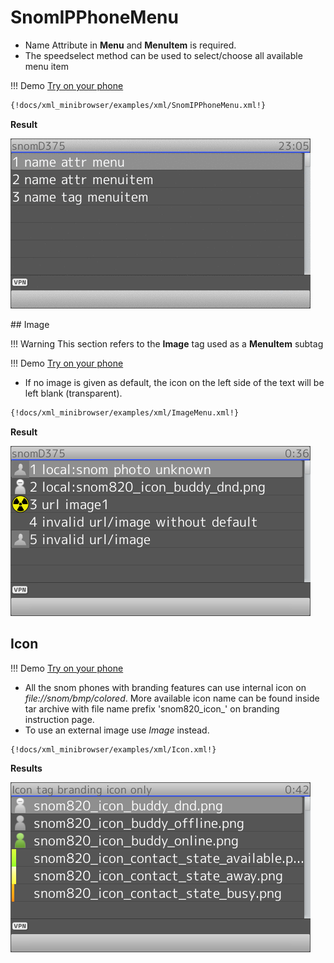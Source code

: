 # SnomIPPhoneMenu

- Name Attribute in **Menu** and **MenuItem** is required.
- The speedselect method can be used to select/choose all available menu item

!!! Demo
    [Try on your phone](xml/SnomIPPhoneMenu.xml)

```xml
{!docs/xml_minibrowser/examples/xml/SnomIPPhoneMenu.xml!}
```

**Result**

![SnomIPPhoneMenu](img/SnomIPPhoneMenu.gif)

## Image

!!! Warning
	This section refers to the **Image** tag used as a **MenuItem** subtag

!!! Demo
    [Try on your phone](xml/ImageMenu.xml)

* If no image is given as default, the icon on the left side of the text will be left blank (transparent).

```xml
{!docs/xml_minibrowser/examples/xml/ImageMenu.xml!}
```

**Result**

![ImageMenu](img/ImageMenu.bmp)

## Icon

!!! Demo
    [Try on your phone](xml/Icon.xml)

* All the snom phones with branding features can use internal icon on *file://snom/bmp/colored*. More available icon name can be found inside tar archive with file name prefix 'snom820_icon_' on branding instruction page.
* To use an external image use *Image* instead.

```xml
{!docs/xml_minibrowser/examples/xml/Icon.xml!}
```

**Results**

![Icon](img/Icon.bmp)
